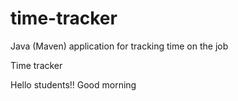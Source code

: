 # time-tracker
Java (Maven) application for tracking time on the job

Time tracker

Hello students!! Good morning
